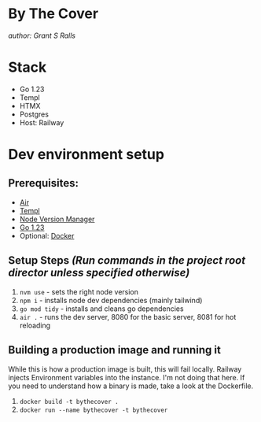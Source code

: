 # By The Cover
*author: Grant S Ralls*

# Stack
- Go 1.23
- Templ
- HTMX
- Postgres
- Host: Railway

# Dev environment setup
## Prerequisites:
- [Air](https://github.com/air-verse/air)
- [Templ](https://templ.guide/quick-start/installation)
- [Node Version Manager](https://github.com/nvm-sh/nvm)
- [Go 1.23](https://go.dev/dl/)
- Optional: [Docker](https://www.docker.com/get-started/)

## Setup Steps *(Run commands in the project root director unless specified otherwise)*
1. `nvm use` - sets the right node version
2. `npm i` - installs node dev dependencies (mainly tailwind)
3. `go mod tidy` - installs and cleans go dependencies
4. `air .` - runs the dev server, 8080 for the basic server, 8081 for hot reloading

## Building a production image and running it
While this is how a production image is built, this will fail locally. Railway injects Environment variables into the instance. I'm not doing that here. If you need to understand how a binary is made, take a look at the Dockerfile.
1. `docker build -t bythecover .`
2. `docker run --name bythecover -t bythecover`

